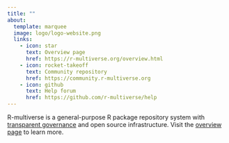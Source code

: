 ```yaml
---
title: ""
about:
  template: marquee
  image: logo/logo-website.png
  links:
    - icon: star
      text: Overview page
      href: https://r-multiverse.org/overview.html
    - icon: rocket-takeoff
      text: Community repository
      href: https://community.r-multiverse.org
    - icon: github
      text: Help forum
      href: https://github.com/r-multiverse/help
---
```


R-multiverse is a general-purpose R package repository system with
[transparent governance](policies.md) and open source infrastructure.
Visit the [overview page](overview.md) to learn more.
